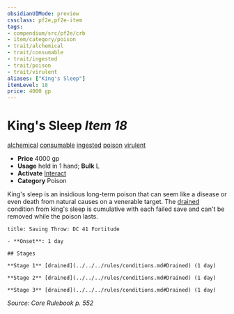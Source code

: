 ```yaml
---
obsidianUIMode: preview
cssclass: pf2e,pf2e-item
tags:
- compendium/src/pf2e/crb
- item/category/poison
- trait/alchemical
- trait/consumable
- trait/ingested
- trait/poison
- trait/virulent
aliases: ["King's Sleep"]
itemLevel: 18
price: 4000 gp
---
```

# King's Sleep *Item 18*  
[alchemical](../../../rules/traits/alchemical.md)  [consumable](../../../rules/traits/consumable.md)  [ingested](../../../rules/traits/ingested.md)  [poison](../../../rules/traits/poison.md)  [virulent](../../../rules/traits/virulent.md)  

- **Price** 4000 gp
- **Usage** held in 1 hand; **Bulk** L
- **Activate** [Interact](../../../rules/actions/interact.md)
- **Category** Poison

King's sleep is an insidious long-term poison that can seem like a disease or even death from natural causes on a venerable target. The [drained](../../../rules/conditions.md#Drained) condition from king's sleep is cumulative with each failed save and can't be removed while the poison lasts.

```ad-inline-affliction
title: Saving Throw: DC 41 Fortitude

- **Onset**: 1 day

## Stages

**Stage 1** [drained](../../../rules/conditions.md#Drained) (1 day)

**Stage 2** [drained](../../../rules/conditions.md#Drained) (1 day)

**Stage 3** [drained](../../../rules/conditions.md#Drained) (1 day)
```

*Source: Core Rulebook p. 552*
